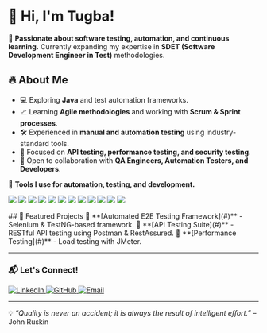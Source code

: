 # 👋 Hi, I'm Tugba!

🚀 **Passionate about software testing, automation, and continuous learning.** Currently expanding my expertise in **SDET (Software Development Engineer in Test)** methodologies.

## 🔥 About Me
- 💻 Exploring **Java** and test automation frameworks.
- 📈 Learning **Agile methodologies** and working with **Scrum & Sprint processes**.
- 🛠 Experienced in **manual and automation testing** using industry-standard tools.
- 🎯 Focused on **API testing, performance testing, and security testing**.
- 🤝 Open to collaboration with **QA Engineers, Automation Testers, and Developers**.


🔧 **Tools I use for automation, testing, and development.**

<p align="left">
  <img src="https://img.shields.io/badge/Java-orange?style=for-the-badge&logo=java&logoColor=white" />
  <img src="https://img.shields.io/badge/Selenium-brightgreen?style=for-the-badge&logo=selenium&logoColor=white" />
  <img src="https://img.shields.io/badge/TestNG-orange?style=for-the-badge&logo=testng&logoColor=white" />
  <img src="https://img.shields.io/badge/Cucumber-brightgreen?style=for-the-badge&logo=cucumber&logoColor=white" />
  <img src="https://img.shields.io/badge/JUnit-brightgreen?style=for-the-badge&logo=junit5&logoColor=white" />
  <img src="https://img.shields.io/badge/MySQL-blue?style=for-the-badge&logo=mysql&logoColor=white" />
  <img src="https://img.shields.io/badge/Postman-orange?style=for-the-badge&logo=postman&logoColor=white" />
  <img src="https://img.shields.io/badge/Git-red?style=for-the-badge&logo=git&logoColor=white" />
  <img src="https://img.shields.io/badge/Jira-blue?style=for-the-badge&logo=jira&logoColor=white" />
  <img src="https://img.shields.io/badge/Jenkins-red?style=for-the-badge&logo=jenkins&logoColor=white" />
  <img src="https://img.shields.io/badge/Appium-purple?style=for-the-badge&logo=appium&logoColor=white" />
  <img src="https://img.shields.io/badge/RestAssured-green?style=for-the-badge&logo=restassured&logoColor=white" />
</p>
## 📌 Featured Projects
🔹 **[Automated E2E Testing Framework](#)** - Selenium & TestNG-based framework.  
🔹 **[API Testing Suite](#)** - RESTful API testing using Postman & RestAssured.  
🔹 **[Performance Testing](#)** - Load testing with JMeter.  

---

### 📬 Let's Connect!

<p align="left">
  <a href="https://www.linkedin.com/in/your-profile" target="_blank">
    <img src="https://img.shields.io/badge/LinkedIn-blue?style=for-the-badge&logo=linkedin" alt="LinkedIn">
  </a>
  <a href="https://github.com/your-profile" target="_blank">
    <img src="https://img.shields.io/badge/GitHub-000?style=for-the-badge&logo=github" alt="GitHub">
  </a>
  <a href="mailto:your-email@example.com">
    <img src="https://img.shields.io/badge/Email-D14836?style=for-the-badge&logo=gmail&logoColor=white" alt="Email">
  </a>
</p>

---
💡 _“Quality is never an accident; it is always the result of intelligent effort.”_ – John Ruskin
